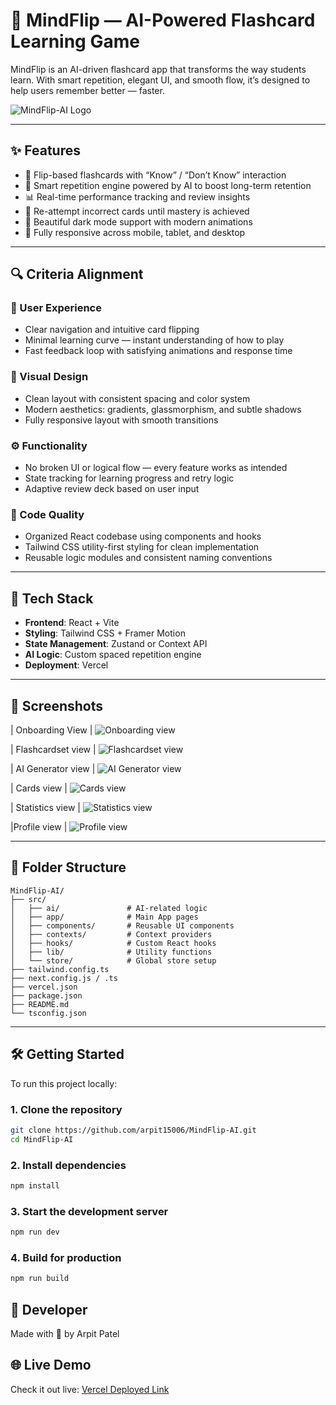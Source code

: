 # 🧠 MindFlip — AI-Powered Flashcard Learning Game

MindFlip is an AI-driven flashcard app that transforms the way students learn. With smart repetition, elegant UI, and smooth flow, it’s designed to help users remember better — faster.

![MindFlip-AI Logo](src/app/logo.jpeg)

---

## ✨ Features

- 🎴 Flip-based flashcards with “Know” / “Don’t Know” interaction
- 🧠 Smart repetition engine powered by AI to boost long-term retention
- 📊 Real-time performance tracking and review insights
- 🔁 Re-attempt incorrect cards until mastery is achieved
- 🌙 Beautiful dark mode support with modern animations
- 📱 Fully responsive across mobile, tablet, and desktop

---

## 🔍 Criteria Alignment

### 🧭 User Experience
- Clear navigation and intuitive card flipping
- Minimal learning curve — instant understanding of how to play
- Fast feedback loop with satisfying animations and response time

### 🎨 Visual Design
- Clean layout with consistent spacing and color system
- Modern aesthetics: gradients, glassmorphism, and subtle shadows
- Fully responsive layout with smooth transitions

### ⚙️ Functionality
- No broken UI or logical flow — every feature works as intended
- State tracking for learning progress and retry logic
- Adaptive review deck based on user input

### 🧼 Code Quality
- Organized React codebase using components and hooks
- Tailwind CSS utility-first styling for clean implementation
- Reusable logic modules and consistent naming conventions

---

## 🚀 Tech Stack

- **Frontend**: React + Vite
- **Styling**: Tailwind CSS + Framer Motion
- **State Management**: Zustand or Context API
- **AI Logic**: Custom spaced repetition engine
- **Deployment**: Vercel

---

## 📸 Screenshots
| Onboarding View |
![Onboarding view](src/app/s1.png)

| Flashcardset view |
![Flashcardset view](src/app/s2.png)

| AI Generator view |
![AI Generator view](src/app/s3.png)

| Cards view |
![Cards view](src/app/s4.png)

| Statistics view |
![Statistics view](src/app/s5.png)

|Profile view |
![Profile view](src/app/s6.png)

---

## 📂 Folder Structure

```
MindFlip-AI/
├── src/
│   ├── ai/               # AI-related logic
│   ├── app/              # Main App pages
│   ├── components/       # Reusable UI components
│   ├── contexts/         # Context providers
│   ├── hooks/            # Custom React hooks
│   ├── lib/              # Utility functions
│   └── store/            # Global store setup
├── tailwind.config.ts
├── next.config.js / .ts
├── vercel.json
├── package.json
├── README.md
└── tsconfig.json
```

---

## 🛠️ Getting Started

To run this project locally:

### 1. Clone the repository

```bash
git clone https://github.com/arpit15006/MindFlip-AI.git
cd MindFlip-AI
```

### 2. Install dependencies

```bash
npm install
```

### 3. Start the development server

```bash
npm run dev
```

### 4. Build for production

```bash
npm run build
```
## 🤝 Developer

Made with 💙 by Arpit Patel

## 🌐 Live Demo

Check it out live: [Vercel Deployed Link](https://mind-flip-ai.vercel.app)
